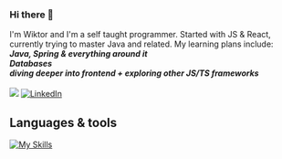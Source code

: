### Hi there 👋

I'm Wiktor and I'm a self taught programmer. Started with JS & React, currently trying to master Java and related. My learning plans include: <br />
***Java, Spring & everything around it*** <br />
***Databases*** <br />
***diving deeper into frontend + exploring other JS/TS frameworks*** <br />
<br />
![](https://komarev.com/ghpvc/?username=WiktorPodobinski&style=for-the-badge&color=red)
[![LinkedIn](https://img.shields.io/badge/LinkedIn-0077B5?style=for-the-badge&logo=linkedin&logoColor=white)](https://www.linkedin.com/in/wpodobinski/)


## Languages & tools

[![My Skills](https://skillicons.dev/icons?i=react,nodejs,js,html,css,graphql,git,github)](https://skillicons.dev)

<!--
**WiktorPodobinski/WiktorPodobinski** is a ✨ _special_ ✨ repository because its `README.md` (this file) appears on your GitHub profile.

Here are some ideas to get you started:

- 🔭 I’m currently working on ...
- 🌱 I’m currently learning ...
- 👯 I’m looking to collaborate on ...
- 🤔 I’m looking for help with ...
- 💬 Ask me about ...
- 📫 How to reach me: ...
- 😄 Pronouns: ...
- ⚡ Fun fact: ...
-->


